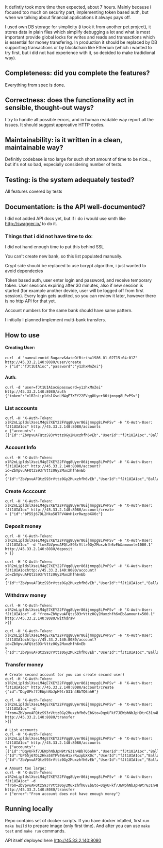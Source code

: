It defintly took more time then expected, about 7 hours. Mainly because i focused too much on security part, implementing token based auth, but when we talking about financial applications it always pays off.

I used own DB storage for simplicity (i took it from another pet project), it stores data in plain files which simplify debugging a lot and what is most important provide global locks for writes and reads and transactions which is essential for money transfering. In production it should be replaced by DB supporting transactions or by blockchain like Etherium (which i wanted to try first, but i did not had experience with it, so decided to make tradidional way).

## Completeness: did you complete the features?
Everything from spec is done.
## Correctness: does the functionality act in sensible, thought-out ways?
I try to handle all possible errors, and in human readable way report all the issues. It should suggest approative HTTP codes.
## Maintainability: is it written in a clean, maintainable way?
Definitly codebase is too large for such short amount of time to be nice.., but it's not so bad, especially considering number of tests.
## Testing: is the system adequately tested?
All features covered by tests
## Documentation: is the API well-documented?
I did not added API docs yet, but if i do i would use smth like http://swagger.io/ to do it.


### Things that i did not have time to do:

I did not hand enough time to put this behind SSL

You can't create new bank, so this list populated manually.

Crypt side should be replaced to use bcrypt algorithm, i just wanted to avoid dependecies


Token based auth, user enter login and password, and receive temporary token. User sessions expiring after 30 minutes, also if new session is started (for example another devide, user will be logged off from first session). Every login gets audited, so you can review it later, however there is no http API for that yet.

Account numbers for the same bank should have same pattern.

I initially I planned implement multi-bank transfers.

## How to use

#### Creating User:
```
curl -d "name=Leonid Bugaev&dateOfBirth=1986-01-02T15:04:01Z" http://45.33.2.140:8080/user/create
> {"id":"fJt1UIA1oc","password":"y1zhxMnZei"}
```

#### Auth:
```
curl -d "user=fJt1UIA1oc&password=y1zhxMnZei" http://45.33.2.140:8080/auth
{"token":"xlR2nLipldslXseLM4gE7XEY22FVqg8Uyer86ijmnpg8LPvPSv"}
```

### List accounts
```
curl -H "X-Auth-Token: xlR2nLipldslXseLM4gE7XEY22FVqg8Uyer86ijmnpg8LPvPSv" -H "X-Auth-User: fJt1UIA1oc" http://45.33.2.140:8080/accounts
> {"accounts":[{"Id":"ZbVpvuAFQtzS93rVttz0Gy2Muxzhfh6vEb","UserId":"fJt1UIA1oc","Ballance":0}]}
```

### Account Info
```
curl -H "X-Auth-Token: xlR2nLipldslXseLM4gE7XEY22FVqg8Uyer86ijmnpg8LPvPSv" -H "X-Auth-User: fJt1UIA1oc" http://45.33.2.140:8080/account?id=ZbVpvuAFQtzS93rVttz0Gy2Muxzhfh6vEb
> {"Id":"ZbVpvuAFQtzS93rVttz0Gy2Muxzhfh6vEb","UserId":"fJt1UIA1oc","Ballance":0}
```

### Create Acccount
```
curl -H "X-Auth-Token: xlR2nLipldslXseLM4gE7XEY22FVqg8Uyer86ijmnpg8LPvPSv" -H "X-Auth-User: fJt1UIA1oc" http://45.33.2.140:8080/account/create
> {"id":"bP55j67DL2Hka58TFV4WvH1xrRwzpbXX0c"}
```

### Deposit money
```
curl -H "X-Auth-Token: xlR2nLipldslXseLM4gE7XEY22FVqg8Uyer86ijmnpg8LPvPSv" -H "X-Auth-User: fJt1UIA1oc" -d "to=ZbVpvuAFQtzS93rVttz0Gy2Muxzhfh6vEb&amount=1000.1" http://45.33.2.140:8080/deposit
> {}

curl -H "X-Auth-Token: xlR2nLipldslXseLM4gE7XEY22FVqg8Uyer86ijmnpg8LPvPSv" -H "X-Auth-User: fJt1UIA1ochttp://45.33.2.140:8080/account?id=ZbVpvuAFQtzS93rVttz0Gy2Muxzhfh6vEb
> {"Id":"ZbVpvuAFQtzS93rVttz0Gy2Muxzhfh6vEb","UserId":"fJt1UIA1oc","Ballance":1000.1}
```

### Withdraw money
```
curl -H "X-Auth-Token: xlR2nLipldslXseLM4gE7XEY22FVqg8Uyer86ijmnpg8LPvPSv" -H "X-Auth-User: fJt1UIA1oc" -d "from=ZbVpvuAFQtzS93rVttz0Gy2Muxzhfh6vEb&amount=500.1" http://45.33.2.140:8080/withdraw
>{}

curl -H "X-Auth-Token: xlR2nLipldslXseLM4gE7XEY22FVqg8Uyer86ijmnpg8LPvPSv" -H "X-Auth-User: fJt1UIA1ochttp://45.33.2.140:8080/account?id=ZbVpvuAFQtzS93rVttz0Gy2Muxzhfh6vEb
> {"Id":"ZbVpvuAFQtzS93rVttz0Gy2Muxzhfh6vEb","UserId":"fJt1UIA1oc","Ballance":500}
```

### Transfer money
```
# Create second account (or you can create second user)
curl -H "X-Auth-Token: xlR2nLipldslXseLM4gE7XEY22FVqg8Uyer86ijmnpg8LPvPSv" -H "X-Auth-User: fJt1UIA1oc" http://45.33.2.140:8080/account/create
{"id":"DqyUFkf7JEWphNbJpH9trG31n4BbTQ6ahH"}

curl -H "X-Auth-Token: xlR2nLipldslXseLM4gE7XEY22FVqg8Uyer86ijmnpg8LPvPSv" -H "X-Auth-User: fJt1UIA1oc" -d "from=ZbVpvuAFQtzS93rVttz0Gy2Muxzhfh6vEb&to=DqyUFkf7JEWphNbJpH9trG31n4BbTQ6ahH&amount=300" http://45.33.2.140:8080/transfer
>{}

# List accounts
curl -H "X-Auth-Token: xlR2nLipldslXseLM4gE7XEY22FVqg8Uyer86ijmnpg8LPvPSv" -H "X-Auth-User: fJt1UIA1oc" http://45.33.2.140:8080/accounts
> {"accounts":[{"Id":"DqyUFkf7JEWphNbJpH9trG31n4BbTQ6ahH","UserId":"fJt1UIA1oc","Ballance":300},{"Id":"bP55j67DL2Hka58TFV4WvH1xrRwzpbXX0c","UserId":"fJt1UIA1oc","Ballance":0},{"Id":"ZbVpvuAFQtzS93rVttz0Gy2Muxzhfh6vEb","UserId":"fJt1UIA1oc","Ballance":200}]

# Amount too large:
curl -H "X-Auth-Token: xlR2nLipldslXseLM4gE7XEY22FVqg8Uyer86ijmnpg8LPvPSv" -H "X-Auth-User: fJt1UIA1oc" -d "from=ZbVpvuAFQtzS93rVttz0Gy2Muxzhfh6vEb&to=DqyUFkf7JEWphNbJpH9trG31n4BbTQ6ahH&amount=3000" http://45.33.2.140:8080/transfer
> {"error":"From account does not have enough money"}
```

## Running locally
Repo contains set of docker scripts. If you have docker intalled, first run `make build` to prepare image (only first time). And after you can use `make test` and `make run` commands.

API itself deployed here http://45.33.2.140:8080